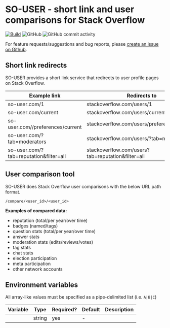 # SO-USER - short link and user comparisons for Stack Overflow

[![Build](https://github.com/samliew/so-user/actions/workflows/nodejs.yml/badge.svg)](https://github.com/samliew/so-user/actions/workflows/nodejs.yml) ![GitHub](https://img.shields.io/github/license/samliew/so-user?color=blue) ![GitHub commit activity](https://img.shields.io/github/commit-activity/m/samliew/so-user)

For feature requests/suggestions and bug reports, please [create an issue on Github](https://github.com/samliew/so-user/issues).

## Short link redirects

SO-USER provides a short link service that redirects to user profile pages on Stack Overflow.

| Example link                       | Redirects to                     |
| -------------------------------- | -------------------------------- |
| so-user.com/1 | stackoverflow.com/users/1 |
| so-user.com/current | stackoverflow.com/users/current |
| so-user.com//preferences/current | stackoverflow.com/users/preferences/current |
| so-user.com/?tab=moderators | stackoverflow.com/users/?tab=moderators |
| so-user.com/?tab=reputation&filter=all | stackoverflow.com/users?tab=reputation&filter=all |

## User comparison tool


SO-USER does Stack Overflow user comparisons with the below URL path format.

```
/compare/<user_id>/<user_id>
```

**Examples of compared data:**

- reputation (total/per year/over time)
- badges (named/tags)
- question stats (total/per year/over time)
- answer stats
- moderation stats (edits/reviews/votes)
- tag stats
- chat stats
- election participation
- meta participation
- other network accounts

## Environment variables

All array-like values must be specified as a pipe-delimited list (i.e. `A|B|C`)

| Variable                       | Type     | Required? | Default      | Description                                                 |
| ------------------------------ | -------- | --------- | ------------ | ----------------------------------------------------------- |
| ` `                            | string   | yes       | -            |                                                             |
